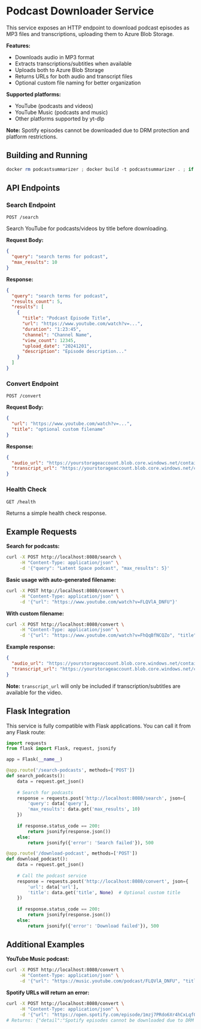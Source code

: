 # Podcast Downloader Service

This service exposes an HTTP endpoint to download podcast episodes as MP3 files and transcriptions, uploading them to Azure Blob Storage.

**Features:**
- Downloads audio in MP3 format
- Extracts transcriptions/subtitles when available
- Uploads both to Azure Blob Storage
- Returns URLs for both audio and transcript files
- Optional custom file naming for better organization

**Supported platforms:**
- YouTube (podcasts and videos)
- YouTube Music (podcasts and music)
- Other platforms supported by yt-dlp

**Note:** Spotify episodes cannot be downloaded due to DRM protection and platform restrictions.

## Building and Running

```powershell
docker rm podcastsummarizer ; docker build -t podcastsummarizer . ; if ($LASTEXITCODE -eq 0) { docker run --env-file .env -p 8080:8080 podcastsummarizer }
```

## API Endpoints

### Search Endpoint
`POST /search`

Search YouTube for podcasts/videos by title before downloading.

**Request Body:**
```json
{
  "query": "search terms for podcast",
  "max_results": 10
}
```

**Response:**
```json
{
  "query": "search terms for podcast",
  "results_count": 5,
  "results": [
    {
      "title": "Podcast Episode Title",
      "url": "https://www.youtube.com/watch?v=...",
      "duration": "1:23:45",
      "channel": "Channel Name",
      "view_count": 12345,
      "upload_date": "20241201",
      "description": "Episode description..."
    }
  ]
}
```

### Convert Endpoint
`POST /convert`

**Request Body:**
```json
{
  "url": "https://www.youtube.com/watch?v=...",
  "title": "optional custom filename"
}
```

**Response:**
```json
{
  "audio_url": "https://yourstorageaccount.blob.core.windows.net/container/filename.mp3",
  "transcript_url": "https://yourstorageaccount.blob.core.windows.net/container/filename.vtt"
}
```

### Health Check
`GET /health`

Returns a simple health check response.

## Example Requests

**Search for podcasts:**
```bash
curl -X POST http://localhost:8080/search \
     -H "Content-Type: application/json" \
     -d '{"query": "Latent Space podcast", "max_results": 5}'
```

**Basic usage with auto-generated filename:**
```bash
curl -X POST http://localhost:8080/convert \
     -H "Content-Type: application/json" \
     -d '{"url": "https://www.youtube.com/watch?v=FLQVlA_DNFU"}'
```

**With custom filename:**
```bash
curl -X POST http://localhost:8080/convert \
     -H "Content-Type: application/json" \
     -d '{"url": "https://www.youtube.com/watch?v=FhQqBfNCQZo", "title": "Latent Space:   Gemini in 2025 and Real Time Voice"}'
```

**Example response:**
```json
{
  "audio_url": "https://yourstorageaccount.blob.core.windows.net/container/My_Podcast_Episode.mp3",
  "transcript_url": "https://yourstorageaccount.blob.core.windows.net/container/My_Podcast_Episode.vtt"
}
```

**Note:** `transcript_url` will only be included if transcription/subtitles are available for the video.

## Flask Integration

This service is fully compatible with Flask applications. You can call it from any Flask route:

```python
import requests
from flask import Flask, request, jsonify

app = Flask(__name__)

@app.route('/search-podcasts', methods=['POST'])
def search_podcasts():
    data = request.get_json()
    
    # Search for podcasts
    response = requests.post('http://localhost:8080/search', json={
        'query': data['query'],
        'max_results': data.get('max_results', 10)
    })
    
    if response.status_code == 200:
        return jsonify(response.json())
    else:
        return jsonify({'error': 'Search failed'}), 500

@app.route('/download-podcast', methods=['POST'])
def download_podcast():
    data = request.get_json()
    
    # Call the podcast service
    response = requests.post('http://localhost:8080/convert', json={
        'url': data['url'],
        'title': data.get('title', None)  # Optional custom title
    })
    
    if response.status_code == 200:
        return jsonify(response.json())
    else:
        return jsonify({'error': 'Download failed'}), 500
```

## Additional Examples

**YouTube Music podcast:**
```bash
curl -X POST http://localhost:8080/convert \
     -H "Content-Type: application/json" \
     -d '{"url": "https://music.youtube.com/podcast/FLQVlA_DNFU", "title": "Music Podcast Episode"}'
```

**Spotify URLs will return an error:**
```bash
curl -X POST http://localhost:8080/convert \
     -H "Content-Type: application/json" \
     -d '{"url": "https://open.spotify.com/episode/1mzj7PRdo6Xr4hCxLqf0JK"}'
# Returns: {"detail":"Spotify episodes cannot be downloaded due to DRM protection..."}
```
